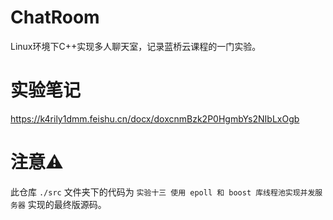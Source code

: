 # ChatRoom
Linux环境下C++实现多人聊天室，记录蓝桥云课程的一门实验。



# 实验笔记

https://k4rily1dmm.feishu.cn/docx/doxcnmBzk2P0HgmbYs2NIbLxOgb



# 注意⚠️

此仓库 `./src` 文件夹下的代码为 `实验十三 使用 epoll 和 boost 库线程池实现并发服务器`	实现的最终版源码。
